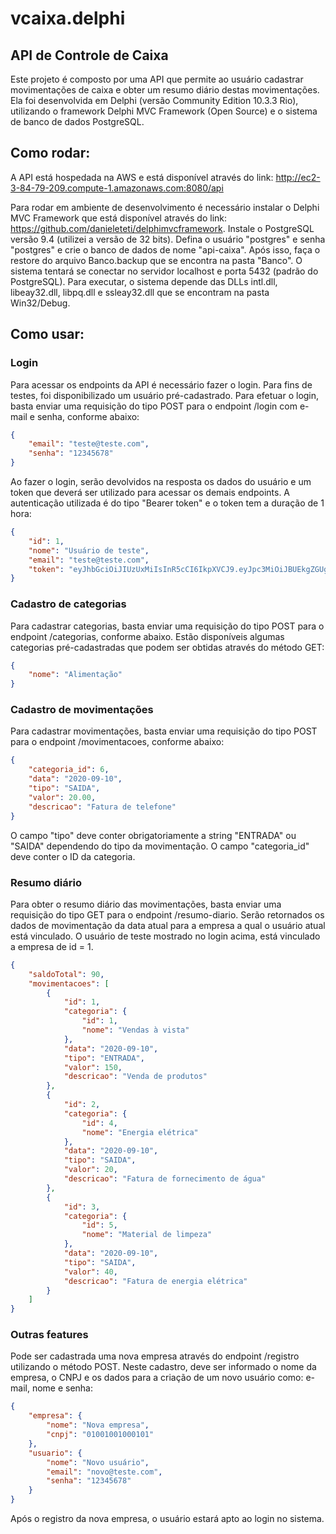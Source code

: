 # vcaixa.delphi
## API de Controle de Caixa

Este projeto é composto por uma API que permite ao usuário cadastrar movimentações de caixa e obter um resumo diário destas movimentações. Ela foi desenvolvida em Delphi (versão Community Edition 10.3.3 Rio), utilizando o framework Delphi MVC Framework (Open Source) e o sistema de banco de dados PostgreSQL.

## Como rodar:
A API está hospedada na AWS e está disponível através do link: http://ec2-3-84-79-209.compute-1.amazonaws.com:8080/api

Para rodar em ambiente de desenvolvimento é necessário instalar o Delphi MVC Framework que está disponível através do link: https://github.com/danieleteti/delphimvcframework. Instale o PostgreSQL versão 9.4 (utilizei a versão de 32 bits). Defina o usuário "postgres" e senha "postgres" e crie o banco de dados de nome "api-caixa". Após isso, faça o restore do arquivo Banco.backup que se encontra na pasta "Banco". O sistema tentará se conectar no servidor localhost e porta 5432 (padrão do PostgreSQL). Para executar, o sistema depende das DLLs intl.dll, libeay32.dll, libpq.dll e ssleay32.dll que se encontram na pasta Win32/Debug.

## Como usar:

### Login
Para acessar os endpoints da API é necessário fazer o login. Para fins de testes, foi disponibilizado um usuário pré-cadastrado. Para efetuar o login, basta enviar uma requisição do tipo POST para o endpoint /login com e-mail e senha, conforme abaixo:
```json
{
    "email": "teste@teste.com",
    "senha": "12345678"
}
```

Ao fazer o login, serão devolvidos na resposta os dados do usuário e um token que deverá ser utilizado para acessar os demais endpoints. A autenticação utilizada é do tipo "Bearer token" e o token tem a duração de 1 hora:
```json
{
    "id": 1,
    "nome": "Usuário de teste",
    "email": "teste@teste.com",
    "token": "eyJhbGciOiJIUzUxMiIsInR5cCI6IkpXVCJ9.eyJpc3MiOiJBUEkgZGUgQ29udHJvbGUgZGUgQ2FpeGEiLCJleHAiOjE1OTk3OTY2NzMsIm5iZiI6MTU5OTc5Mjc3MywiaWF0IjoxNTk5NzkyNzczLCJpZCI6IjEiLCJ1c2VybmFtZSI6InRlc3RlQHRlc3RlLmNvbSIsImVtcHJlc2FfaWQiOiIxIn0.bzVlurortJ2j4ehYjurzUWR4gmrGatAtb-Wu4KSYqA4Asj2LR-LliqeCy4BclkmaKYqMdWkR20IFS1_WGS5RmA"
}
```

### Cadastro de categorias
Para cadastrar categorias, basta enviar uma requisição do tipo POST para o endpoint /categorias, conforme abaixo. Estão disponíveis algumas categorias pré-cadastradas que podem ser obtidas através do método GET:
```json
{
    "nome": "Alimentação"
}
```

### Cadastro de movimentações
Para cadastrar movimentações, basta enviar uma requisição do tipo POST para o endpoint /movimentacoes, conforme abaixo:
```json
{
    "categoria_id": 6,
    "data": "2020-09-10",
    "tipo": "SAIDA",
    "valor": 20.00,
    "descricao": "Fatura de telefone"
}
```

O campo "tipo" deve conter obrigatoriamente a string "ENTRADA" ou "SAIDA" dependendo do tipo da movimentação. O campo "categoria_id" deve conter o ID da categoria.

### Resumo diário
Para obter o resumo diário das movimentações, basta enviar uma requisição do tipo GET para o endpoint /resumo-diario. Serão retornados os dados de movimentação da data atual para a empresa a qual o usuário atual está vinculado. O usuário de teste mostrado no login acima, está vinculado a empresa de id = 1.
```json
{
    "saldoTotal": 90,
    "movimentacoes": [
        {
            "id": 1,
            "categoria": {
                "id": 1,
                "nome": "Vendas à vista"
            },
            "data": "2020-09-10",
            "tipo": "ENTRADA",
            "valor": 150,
            "descricao": "Venda de produtos"
        },
        {
            "id": 2,
            "categoria": {
                "id": 4,
                "nome": "Energia elétrica"
            },
            "data": "2020-09-10",
            "tipo": "SAIDA",
            "valor": 20,
            "descricao": "Fatura de fornecimento de água"
        },
        {
            "id": 3,
            "categoria": {
                "id": 5,
                "nome": "Material de limpeza"
            },
            "data": "2020-09-10",
            "tipo": "SAIDA",
            "valor": 40,
            "descricao": "Fatura de energia elétrica"
        }
    ]
}
```

### Outras features
Pode ser cadastrada uma nova empresa através do endpoint /registro utilizando o método POST. Neste cadastro, deve ser informado o nome da empresa, o CNPJ e os dados para a criação de um novo usuário como: e-mail, nome e senha:
```json
{
    "empresa": {
        "nome": "Nova empresa",
        "cnpj": "01001001000101"
    },
    "usuario": {
        "nome": "Novo usuário",
        "email": "novo@teste.com",
        "senha": "12345678"
    }
}
```
Após o registro da nova empresa, o usuário estará apto ao login no sistema.


